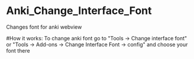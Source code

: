 # Anki_Change_Interface_Font
Changes font for anki webview

#How it works:
To change anki font go to "Tools -> Change interface font" or "Tools -> Add-ons -> Change Interface Font -> config" and choose your font there
